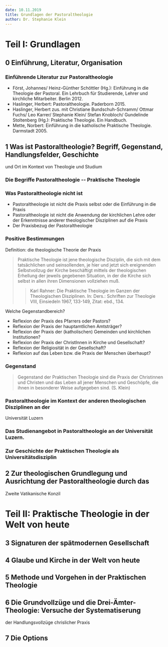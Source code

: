 ```yaml
---
date: 10.11.2019
title: Grundlagen der Pastoraltheologie
author: Dr. Stephanie Klein
---
```



# Teil I: Grundlagen

## 0 Einführung, Literatur, Organisation

### Einführende Literatur zur Pastoraltheologie

- Först, Johannes/ Heinz-Günther Schöttler (Hg.): Einführung in die Theologie der Pastoral. Ein Lehrbuch für Studierende, Lehrer und kirchliche Mitarbeiter. Berlin 2012.
- Haslinger, Herbert: Pastoraltheologie. Paderborn 2015.
- Haslinger, Herbert zus. mit Christiane Bundschuh-Schramm/ Ottmar Fuchs/ Leo Karrer/ Stephanie Klein/ Stefan Knobloch/ Gundelinde Stoltenberg (Hg.): Praktische Theologie. Ein Handbuch.
- Mette, Norbert: Einführung in die katholische Praktische Theologie. Darmstadt 2005.

## 1 Was ist Pastoraltheologie? Begriff, Gegenstand, Handlungsfelder, Geschichte
und Ort im Kontext von Theologie und Studium

### Die Begriffe Pastoraltheologie -- Praktische Theologie

### Was Pastoraltheologie nicht ist

-   Pastoraltheologie ist nicht die Praxis selbst oder die Einführung in die Praxis
-   Pastoraltheologie ist nicht die Anwendung der kirchlichen Lehre oder der Erkenntnisse anderer theologischer Disziplinen auf die Praxis
-   Der Praxisbezug der Pastoraltheologie

### Positive Bestimmungen

Definition: die theologische Theorie der Praxis

> Praktische Theologie ist jene theologische Disziplin, die sich mit dem
> tatsächlichen und seinsollenden, je hier und jetzt sich ereignenden
> Selbstvollzug der Kirche beschäftigt mittels der theologischen Erhellung der
> jeweils gegebenen Situation, in der die Kirche sich selbst in allen ihren
> Dimensionen vollziehen muß.
> > Karl Rahner: Die Praktische Theologie im Ganzen der Theologischen
> > Disziplinen. In: Ders.: Schriften zur Theologie VIII, Einsiedeln 1967,
> > 133-149, Zitat: ebd., 134.

Welche Gegenstandbereich?

- Reflexion der Praxis des Pfarrers oder Pastors?
- Reflexion der Praxis der hauptamtlichen Amtsträger?
- Reflexion der Praxis der (katholischen) Gemeinden und kirchlichen Institutionen?
- Reflexion der Praxis der ChristInnen in Kirche und Gesellschaft?
- Reflexion der Religiosität in der Gesellschaft? 
- Reflexion auf das Leben bzw. die Praxis der Menschen überhaupt?

### Gegenstand

> Gegenstand der Praktischen Theologie sind die Praxis der Christinnen und
> Christen und das Leben all jener Menschen und Geschöpfe, die ihnen in
> besonderer Weise aufgegeben sind. (S. Klein)

### Pastoraltheologie im Kontext der anderen theologischen Disziplinen an der
Universität Luzern

### Das Studienangebot in Pastoraltheologie an der Universität Luzern.

### Zur Geschichte der Praktischen Theologie als Universitätsdisziplin

## 2 Zur theologischen Grundlegung und Ausrichtung der Pastoraltheologie durch das
Zweite Vatikanische Konzil


# Teil II: Praktische Theologie in der Welt von heute

## 3 Signaturen der spätmodernen Gesellschaft

## 4 Glaube und Kirche in der Welt von heute

## 5 Methode und Vorgehen in der Praktischen Theologie

## 6 Die Grundvollzüge und die Drei-Ämter-Theologie: Versuche der Systematiserung
der Handlungsvollzüge chrislicher Praxis

## 7 Die Options


